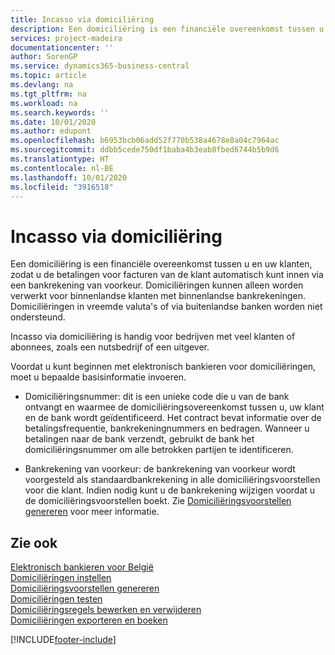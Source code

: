 ```yaml
---
title: Incasso via domiciliëring
description: Een domiciliëring is een financiële overeenkomst tussen u en uw klanten, zodat u de betalingen voor facturen van de klant automatisch kunt innen via een bankrekening van voorkeur. Domiciliëringen kunnen alleen worden verwerkt voor binnenlandse klanten met binnenlandse bankrekeningen.
services: project-madeira
documentationcenter: ''
author: SorenGP
ms.service: dynamics365-business-central
ms.topic: article
ms.devlang: na
ms.tgt_pltfrm: na
ms.workload: na
ms.search.keywords: ''
ms.date: 10/01/2020
ms.author: edupont
ms.openlocfilehash: b6953bcb06add52f770b538a4678e8a04c7964ac
ms.sourcegitcommit: ddbb5cede750df1baba4b3eab8fbed6744b5b9d6
ms.translationtype: HT
ms.contentlocale: nl-BE
ms.lasthandoff: 10/01/2020
ms.locfileid: "3916518"
---
```

# <a name="direct-debit-using-domiciliation"></a>Incasso via domiciliëring
Een domiciliëring is een financiële overeenkomst tussen u en uw klanten, zodat u de betalingen voor facturen van de klant automatisch kunt innen via een bankrekening van voorkeur. Domiciliëringen kunnen alleen worden verwerkt voor binnenlandse klanten met binnenlandse bankrekeningen. Domiciliëringen in vreemde valuta's of via buitenlandse banken worden niet ondersteund.  

Incasso via domiciliëring is handig voor bedrijven met veel klanten of abonnees, zoals een nutsbedrijf of een uitgever.  

Voordat u kunt beginnen met elektronisch bankieren voor domiciliëringen, moet u bepaalde basisinformatie invoeren.  

- Domiciliëringsnummer: dit is een unieke code die u van de bank ontvangt en waarmee de domiciliëringsovereenkomst tussen u, uw klant en de bank wordt geïdentificeerd. Het contract bevat informatie over de betalingsfrequentie, bankrekeningnummers en bedragen. Wanneer u betalingen naar de bank verzendt, gebruikt de bank het domiciliëringsnummer om alle betrokken partijen te identificeren.  

- Bankrekening van voorkeur: de bankrekening van voorkeur wordt voorgesteld als standaardbankrekening in alle domiciliëringsvoorstellen voor die klant. Indien nodig kunt u de bankrekening wijzigen voordat u de domiciliëringsvoorstellen boekt. Zie [Domiciliëringsvoorstellen genereren](how-to-generate-domiciliation-suggestions.md) voor meer informatie.  

## <a name="see-also"></a>Zie ook  
 [Elektronisch bankieren voor België](belgian-electronic-banking.md)   
 [Domiciliëringen instellen](how-to-set-up-domiciliations.md)   
 [Domiciliëringsvoorstellen genereren](how-to-generate-domiciliation-suggestions.md)   
 [Domiciliëringen testen](how-to-test-domiciliations.md)   
 [Domiciliëringsregels bewerken en verwijderen](how-to-edit-and-delete-domiciliation-lines.md)   
 [Domiciliëringen exporteren en boeken](how-to-export-and-post-domiciliations.md)


[!INCLUDE[footer-include](../../includes/footer-banner.md)]